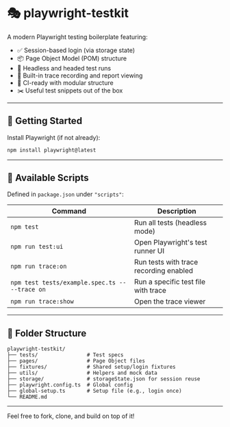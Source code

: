 # 🎭 playwright-testkit

A modern Playwright testing boilerplate featuring:

- ✅ Session-based login (via storage state)
- 📦 Page Object Model (POM) structure
- 🧪 Headless and headed test runs
- 🔄 Built-in trace recording and report viewing
- 🚀 CI-ready with modular structure
- ✂️ Useful test snippets out of the box

---

## 🚀 Getting Started

Install Playwright (if not already):

```bash
npm install playwright@latest
```

---

## 📜 Available Scripts

Defined in `package.json` under `"scripts"`:

| Command                        | Description                              |
|-------------------------------|------------------------------------------|
| `npm test`                    | Run all tests (headless mode)            |
| `npm run test:ui`             | Open Playwright's test runner UI         |
| `npm run trace:on`            | Run tests with trace recording enabled   |
| `npm test tests/example.spec.ts -- --trace on` | Run a specific test file with trace |
| `npm run trace:show`          | Open the trace viewer                    |

---

## 📁 Folder Structure

```
playwright-testkit/
├── tests/                # Test specs
├── pages/                # Page Object files
├── fixtures/             # Shared setup/login fixtures
├── utils/                # Helpers and mock data
├── storage/              # storageState.json for session reuse
├── playwright.config.ts  # Global config
├── global-setup.ts       # Setup file (e.g., login once)
└── README.md
```

---

Feel free to fork, clone, and build on top of it!